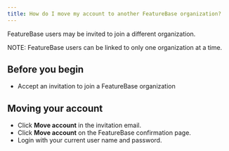 ```yaml
---
title: How do I move my account to another FeatureBase organization?
---
```


FeatureBase users may be invited to join a different organization.

NOTE: FeatureBase users can be linked to only one organization at a time.

## Before you begin

* Accept an invitation to join a FeatureBase organization

## Moving your account

* Click **Move account** in the invitation email.
* Click **Move account** on the FeatureBase confirmation page.
* Login with your current user name and password.
